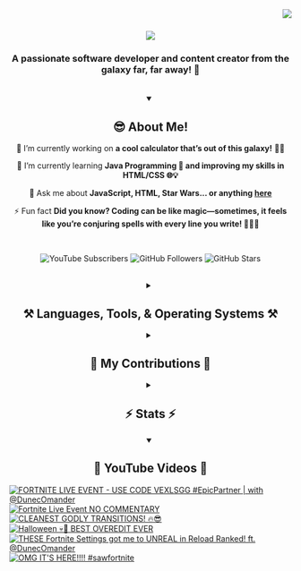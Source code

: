 <!-- Visitor Count -->
<img align="right" src="https://visitor-badge.laobi.icu/badge?page_id=VexlsGG.VexlsGG" />

<!-- Typing Text -->
<h1 align="center">
    <img src="https://readme-typing-svg.demolab.com/?font=Fira+Code&size=35&center=true&vCenter=true&width=500&height=70&duration=5000&lines=Hello+Fellow+Human!+👋;+I'm+VexlsGG!;" />
</h1>

<!-- Top Quick About Me -->
<h3 align="center">A passionate software developer and content creator from the galaxy far, far away! 🌌</h3>

<br/>

<!-- About Me Full -->
<details open>
    <summary align="center"><h2>😎 About Me!</h2></summary>
<div align="center">
 
 🔭 I’m currently working on **a cool calculator that’s out of this galaxy!** 🧮✨

 🌱 I’m currently learning **Java Programming 🤖 and improving my skills in HTML/CSS 🌐💡**

 💬 Ask me about **JavaScript, HTML, Star Wars... or anything [here](https://github.com/VexlsGG/VexlsGG/issues)**

 ⚡ Fun fact **Did you know? Coding can be like magic—sometimes, it feels like you’re conjuring spells with every line you write! 🧙‍♂️✨**

</div>
</details>

<br/>

<!-- Active Statistics (subs, follows, etc) -->
<p align="center">
  <a href="https://www.youtube.com/@VexlsGG" style="text-decoration: none;">
    <img alt="YouTube Subscribers" title="Subscribe to my YouTube channel" src="https://custom-icon-badges.demolab.com/youtube/channel/subscribers/UCASXY-WnRn7_tFLd9rprB8g?color=%23E05D44&label=SUBSCRIBE&logo=video&logoColor=white&style=for-the-badge&labelColor=CE4630"/>
  </a>
  <a href="https://github.com/VexlsGG" style="text-decoration: none;">
    <img alt="GitHub Followers" title="Follow me on GitHub" src="https://custom-icon-badges.demolab.com/github/followers/VexlsGG?color=236ad3&labelColor=1155ba&style=for-the-badge&logo=person-add&label=Follow&logoColor=white"/>
  </a>
  <a href="https://github.com/VexlsGG" style="text-decoration: none;">
    <img alt="GitHub Stars" title="Total stars on GitHub" src="https://custom-icon-badges.demolab.com/github/stars/VexlsGG?color=55960c&style=for-the-badge&labelColor=488207&logo=star"/>
  </a>
</p>

<br/>

<!-- Languages and Tools I use -->
<details>
    <summary align="center"><h2 align="center">⚒️ Languages, Tools, & Operating Systems ⚒️</h2></summary>
<br/>
<div align="center">
    <h2><bold><i>Languages</i></bold></h2>
    <img src="https://skillicons.dev/icons?i=javascript,html,css,vue,electron,react,python,nodejs,npm"></img>
    <h2><bold><i>Tools</i></bold></h2>
    <img src="https://skillicons.dev/icons?i=figma,vscode,github,ps,ae,pr,blender,replit,unreal,gmail,notion"></img>
    <h2><bold><i>Operating Systems</i></bold></h2>
    <img src="https://skillicons.dev/icons?i=windows,apple"></img>

</div>

<br/>
</details>

<!-- Contributions -->
<details>
    <summary align="center"><h2>🐍 My Contributions 🐍</h2></summary>
<br>
<div align="center">
  <img alt="snake eating my contributions" src="https://github.com/vexlsgg/vexlsgg/blob/output/github-snake-dark.svg" />
</div>

<br/>
</details>

<!-- Stats -->
<details>
    <summary align="center"><h2>⚡ Stats ⚡</h2></summary>
<br>
<div align="center">
  <img width="390" src="https://github-readme-streak-stats.herokuapp.com/?user=VexlsGG&theme=radical&border_radius=10" alt="streak stats"/>
  <img width="390" src="https://github-readme-stats.vercel.app/api?username=VexlsGG&show_icons=true&theme=radical&border_radius=10" alt="readme stats" />
  <br/>
  <img width="325" align="center" src="https://github-readme-stats.vercel.app/api/top-langs/?username=VexlsGG&layout=compact&theme=radical&border_radius=10" alt="top langs" />
</div>
</details>

<!-- YouTube -->
<details open>
    <summary align="center"><h2>🎥 YouTube Videos 🎥</h2></summary>
    
<!-- BEGIN YOUTUBE-CARDS -->
[![FORTNITE LIVE EVENT - USE CODE VEXLSGG #EpicPartner | with @DunecOmander](https://ytcards.demolab.com/?id=ocxXFZDJy3U&title=FORTNITE+LIVE+EVENT+-+USE+CODE+VEXLSGG+%23EpicPartner+%7C+with+%40DunecOmander&lang=en&timestamp=1730545761&background_color=%230d1117&title_color=%23ffffff&stats_color=%23dedede&max_title_lines=1&width=250&border_radius=5 "FORTNITE LIVE EVENT - USE CODE VEXLSGG #EpicPartner | with @DunecOmander")](https://www.youtube.com/watch?v=ocxXFZDJy3U)
[![Fortnite Live Event NO COMMENTARY](https://ytcards.demolab.com/?id=X3Csj22NkDM&title=Fortnite+Live+Event+NO+COMMENTARY&lang=en&timestamp=1730507660&background_color=%230d1117&title_color=%23ffffff&stats_color=%23dedede&max_title_lines=1&width=250&border_radius=5 "Fortnite Live Event NO COMMENTARY")](https://www.youtube.com/watch?v=X3Csj22NkDM)
[![CLEANEST GODLY TRANSITIONS! 🔥😎](https://ytcards.demolab.com/?id=jvcPmAux1Ts&title=CLEANEST+GODLY+TRANSITIONS%21+%F0%9F%94%A5%F0%9F%98%8E&lang=en&timestamp=1730061915&background_color=%230d1117&title_color=%23ffffff&stats_color=%23dedede&max_title_lines=1&width=250&border_radius=5 "CLEANEST GODLY TRANSITIONS! 🔥😎")](https://www.youtube.com/watch?v=jvcPmAux1Ts)
[![Halloween 💀👻 BEST OVEREDIT EVER](https://ytcards.demolab.com/?id=cjokxSeSAHA&title=Halloween+%F0%9F%92%80%F0%9F%91%BB+BEST+OVEREDIT+EVER&lang=en&timestamp=1729344347&background_color=%230d1117&title_color=%23ffffff&stats_color=%23dedede&max_title_lines=1&width=250&border_radius=5 "Halloween 💀👻 BEST OVEREDIT EVER")](https://www.youtube.com/watch?v=cjokxSeSAHA)
[![THESE Fortnite Settings got me to UNREAL in Reload Ranked! ft. @DunecOmander](https://ytcards.demolab.com/?id=-SGqDHKqKtk&title=THESE+Fortnite+Settings+got+me+to+UNREAL+in+Reload+Ranked%21+ft.+%40DunecOmander&lang=en&timestamp=1728858799&background_color=%230d1117&title_color=%23ffffff&stats_color=%23dedede&max_title_lines=1&width=250&border_radius=5 "THESE Fortnite Settings got me to UNREAL in Reload Ranked! ft. @DunecOmander")](https://www.youtube.com/watch?v=-SGqDHKqKtk)
[![OMG IT'S HERE!!!! #sawfortnite](https://ytcards.demolab.com/?id=TwH_r1VSh3g&title=OMG+IT%27S+HERE%21%21%21%21+%23sawfortnite&lang=en&timestamp=1728432163&background_color=%230d1117&title_color=%23ffffff&stats_color=%23dedede&max_title_lines=1&width=250&border_radius=5 "OMG IT'S HERE!!!! #sawfortnite")](https://www.youtube.com/watch?v=TwH_r1VSh3g)
<!-- END YOUTUBE-CARDS -->
</details>

